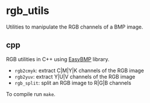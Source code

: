 # rgb_utils

Utilities to manipulate the RGB channels of a BMP image.

## cpp

RGB utilities in C++ using [EasyBMP](http://easybmp.sourceforge.net) library.

- `rgb2cmyk`: extract C|M|Y|K channels of the RGB image
- `rgb2yuv`: extract Y|U|V channels of the RGB image
- `rgb_split`: split an RGB image to R|G|B channels

To compile run `make`.
